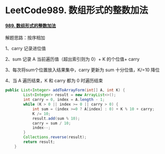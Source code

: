 # LeetCode989. 数组形式的整数加法

#### [989. 数组形式的整数加法](https://leetcode-cn.com/problems/add-to-array-form-of-integer/)

解题思路：按序相加

1、carry 记录进位值

2、sum 记录 A 当前遍历值（超出索引则为 0）+ K 的个位值+ carry

3、每次将sum个位置放入结果集中，carry 更新为 sum 十分位值，K/=10 降位

4、当 A 遍历结束，K 和 carry 都为 0 时遍历结束

```java
public List<Integer> addToArrayForm(int[] A, int K) {
        List<Integer> result = new ArrayList<>();
        int carry = 0, index = A.length - 1;
        while (K > 0 || index >= 0 || carry > 0) {
            int sum = (index >=0 ? A[index] : 0) + K % 10 + carry;
            K /= 10;
            result.add(sum % 10);
            carry = sum / 10;
            index--;
        }
        Collections.reverse(result);
        return result;
    }
```

